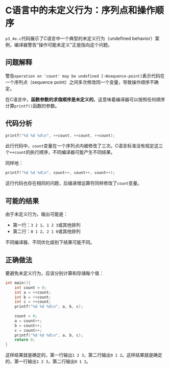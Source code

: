 # C语言中的未定义行为：序列点和操作顺序

`p3_4e.c`代码展示了C语言中一个典型的未定义行为（undefined behavior）案例，编译器警告"操作可能未定义"正是指向这个问题。

## 问题解释

警告`operation on 'count' may be undefined [-Wsequence-point]`表示代码在一个序列点（sequence point）之间多次修改同一个变量，导致操作顺序不确定。

在C语言中，**函数参数的求值顺序是未定义的**。这意味着编译器可以按照任何顺序计算`printf()`函数的参数。

## 代码分析

```c
printf("%d %d %d\n", ++count, ++count, ++count);
```

此行代码中，`count`变量在一个序列点内被修改了三次。C语言标准没有规定这三个`++count`的执行顺序，不同编译器可能产生不同结果。

同样地：

```c
printf("%d %d %d\n", count++, count++, count++);
```

这行代码也存在相同的问题，后缀递增运算符同样修改了`count`变量。

## 可能的结果

由于未定义行为，输出可能是：
* 第一行：`3 2 1`、`1 2 3`或其他排列
* 第二行：`0 1 2`、`2 1 0`或其他排列

不同编译器、不同优化级别下结果可能不同。

## 正确做法

要避免未定义行为，应该分别计算和存储每个值：

```c
int main(){
    int count = 0;
    int a = ++count;
    int b = ++count;
    int c = ++count;
    printf("%d %d %d\n", a, b, c);
    
    count = 0;
    a = count++;
    b = count++;
    c = count++;
    printf("%d %d %d\n", a, b, c);
    return 0;
}
```

这样结果就是确定的，第一行输出`1 2 3`，第二行输出`0 1 2`。这样结果就是确定的，第一行输出`1 2 3`，第二行输出`0 1 2`。